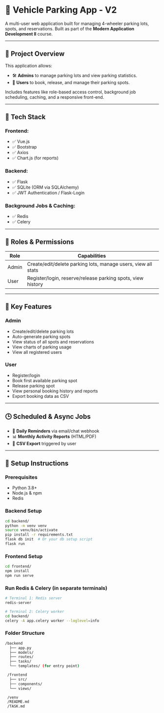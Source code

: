 # 🚗 Vehicle Parking App - V2

A multi-user web application built for managing 4-wheeler parking lots, spots, and reservations. Built as part of the **Modern Application Development II** course.

---

## 📌 Project Overview

This application allows:

- 🛠️ **Admins** to manage parking lots and view parking statistics.
- 👤 **Users** to book, release, and manage their parking spots.

Includes features like role-based access control, background job scheduling, caching, and a responsive front-end.

---

## 🧰 Tech Stack

### Frontend:
- ✅ Vue.js
- ✅ Bootstrap
- ✅ Axios
- ✅ Chart.js (for reports)

### Backend:
- ✅ Flask
- ✅ SQLite (ORM via SQLAlchemy)
- ✅ JWT Authentication / Flask-Login

### Background Jobs & Caching:
- ✅ Redis
- ✅ Celery

---

## 🔑 Roles & Permissions

| Role  | Capabilities |
|-------|--------------|
| Admin | Create/edit/delete parking lots, manage users, view all stats |
| User  | Register/login, reserve/release parking spots, view history |

---

## 🔄 Key Features

### Admin
- Create/edit/delete parking lots
- Auto-generate parking spots
- View status of all spots and reservations
- View charts of parking usage
- View all registered users

### User
- Register/login
- Book first available parking spot
- Release parking spot
- View personal booking history and reports
- Export booking data as CSV

---

## 🕒 Scheduled & Async Jobs

- 📩 **Daily Reminders** via email/chat webhook
- 📊 **Monthly Activity Reports** (HTML/PDF)
- 🧾 **CSV Export** triggered by user

---

## 🚀 Setup Instructions

### Prerequisites
- Python 3.8+
- Node.js & npm
- Redis

### Backend Setup
```bash
cd backend/
python -m venv venv
source venv/bin/activate
pip install -r requirements.txt
flask db init  # Or your db setup script
flask run
```

### Frontend Setup
```bash
cd frontend/
npm install
npm run serve
```

### Run Redis & Celery (in separate terminals)
```bash
# Terminal 1: Redis server
redis-server

# Terminal 2: Celery worker
cd backend/
celery -A app.celery worker --loglevel=info
```

### Folder Structure
```bash
/backend
  ├── app.py
  ├── models/
  ├── routes/
  ├── tasks/
  └── templates/ (for entry point)

 /frontend
  ├── src/
  ├── components/
  └── views/

 /venv
 /README.md
 /TASK.md
 ```
